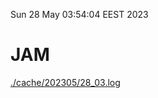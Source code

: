 Sun 28 May 03:54:04 EEST 2023
# JAM
<a href='./cache/202305/28_03.log'>./cache/202305/28_03.log</a>
